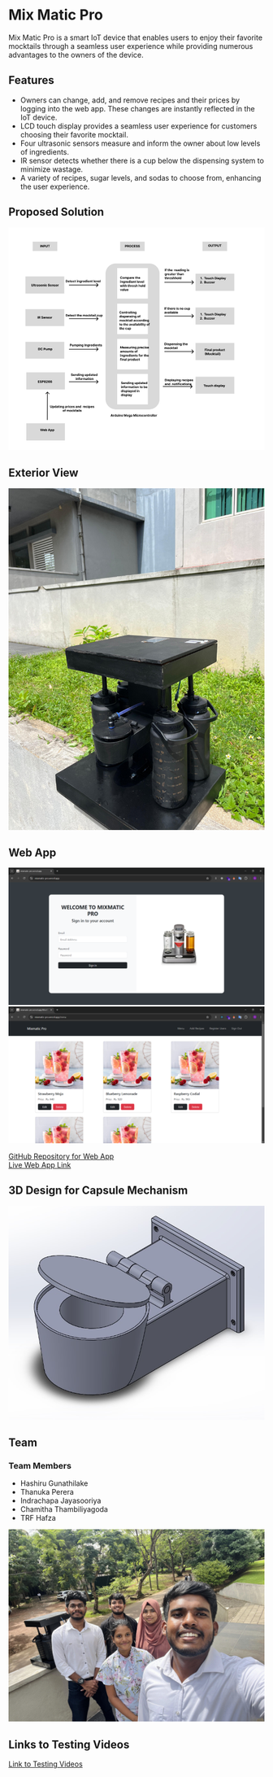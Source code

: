 # Mix Matic Pro

Mix Matic Pro is a smart IoT device that enables users to enjoy their favorite mocktails through a seamless user experience while providing numerous advantages to the owners of the device.

## Features

- Owners can change, add, and remove recipes and their prices by logging into the web app. These changes are instantly reflected in the IoT device.
- LCD touch display provides a seamless user experience for customers choosing their favorite mocktail.
- Four ultrasonic sensors measure and inform the owner about low levels of ingredients.
- IR sensor detects whether there is a cup below the dispensing system to minimize wastage.
- A variety of recipes, sugar levels, and sodas to choose from, enhancing the user experience.

## Proposed Solution

![Proposed Solution](./assets/Solution.png)

## Exterior View

![Exterior view](./assets/img-ext.jpg)

## Web App

![Signin](./assets/SigninDesktop.png)
![Menu](./assets/MenuDesktop.png)

[GitHub Repository for Web App](https://github.com/HashiruG/mixmatic-web)  
[Live Web App Link](https://mixmatic-pro.vercel.app/)

## 3D Design for Capsule Mechanism

![Capsule Mechanism](./Components%20and%20designs/3D%20design%20for%20capsule%20mechanism.JPG)

## Team

### Team Members

- Hashiru Gunathilake
- Thanuka Perera
- Indrachapa Jayasooriya
- Chamitha Thambiliyagoda
- TRF Hafza

![Group](./assets/Group.jpg)

## Links to Testing Videos

[Link to Testing Videos](https://drive.google.com/drive/folders/1zn8m0vs69tOZ52pRzmbpd6gLpcvxKnM7?usp=sharing)
